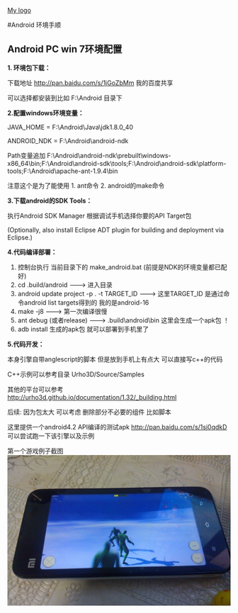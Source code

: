 [My logo](https://raw.githubusercontent.com/299299/Urho3D/master/Docs/logo.jpg)

#Android 环境手顺

## Android PC win 7环境配置

  **1. 环境包下载：**

   下载地址 http://pan.baidu.com/s/1jGoZbMm 我的百度共享

  可以选择都安装到比如 F:\Android 目录下

  **2.配置windows环境变量：**

  JAVA_HOME = F:\Android\Java\jdk1.8.0_40

  ANDROID_NDK = F:\Android\android-ndk

  Path变量追加 F:\Android\android-ndk\prebuilt\windows-x86_64\bin;F:\Android\android-sdk\tools;F:\Android\android-sdk\platform-tools;F:\Android\apache-ant-1.9.4\bin

  注意这个是为了能使用 1. ant命令 2. android的make命令

  **3.下载android的SDK Tools：**

  执行Android SDK Manager 根据调试手机选择你要的API Target包

  (Optionally, also install Eclipse ADT plugin for building and deployment via Eclipse.)

  **4.代码编译部署：**

  1. 控制台执行 当前目录下的 make_android.bat (前提是NDK的环境变量都已配好)
  2. cd .build/android ---> 进入目录
  3. android update project -p . -t TARGET_ID  --->  这里TARGET_ID 是通过命令android list targets得到的 我的是android-16
  4. make -j8 --->  第一次编译很慢
  5. ant debug (或者release) ---> .build\android\bin 这里会生成一个apk包 ！
  6. adb install 生成的apk包 就可以部署到手机里了

  **5.代码开发：**

  本身引擎自带anglescript的脚本 但是放到手机上有点大 可以直接写c++的代码

  C++示例可以参考目录 Urho3D/Source/Samples



  其他的平台可以参考 http://urho3d.github.io/documentation/1.32/_building.html


  后续: 因为包太大 可以考虑 删除部分不必要的组件 比如脚本


  这里提供一个android4.2 API编译的测试apk http://pan.baidu.com/s/1sj0qdkD 可以尝试跑一下该引擎以及示例

  第一个游戏例子截图
  ![screen shot](https://raw.githubusercontent.com/299299/Urho3D/master/Docs/shot1.jpg)

